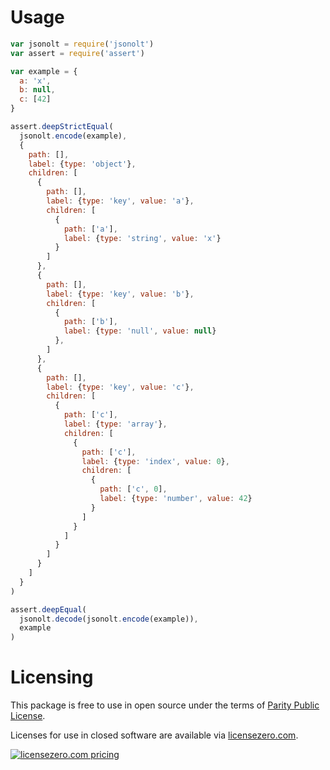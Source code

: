 # Usage

```javascript
var jsonolt = require('jsonolt')
var assert = require('assert')

var example = {
  a: 'x',
  b: null,
  c: [42]
}

assert.deepStrictEqual(
  jsonolt.encode(example),
  {
    path: [],
    label: {type: 'object'},
    children: [
      {
        path: [],
        label: {type: 'key', value: 'a'},
        children: [
          {
            path: ['a'],
            label: {type: 'string', value: 'x'} 
          }
        ]
      },
      {
        path: [],
        label: {type: 'key', value: 'b'},
        children: [
          {
            path: ['b'],
            label: {type: 'null', value: null}
          },
        ]
      },
      {
        path: [],
        label: {type: 'key', value: 'c'},
        children: [
          {
            path: ['c'],
            label: {type: 'array'},
            children: [
              {
                path: ['c'],
                label: {type: 'index', value: 0},
                children: [
                  {
                    path: ['c', 0],
                    label: {type: 'number', value: 42}
                  }
                ]
              }
            ]
          }
        ]
      }
    ]
  }
)

assert.deepEqual(
  jsonolt.decode(jsonolt.encode(example)),
  example
)
```


# Licensing

This package is free to use in open source under the terms of [Parity Public License](./LICENSE).

Licenses for use in closed software are available via [licensezero.com](https://licensezero.com).

[![licensezero.com pricing](https://licensezero.com/projects/070801d5-59f1-46ed-bb38-f5aaaa459fb8/badge.svg)](https://licensezero.com/projects/070801d5-59f1-46ed-bb38-f5aaaa459fb8)

